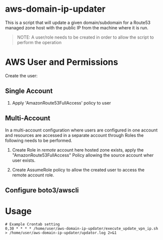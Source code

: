 # aws-domain-ip-updater

This is a script that will update a given domain/subdomain for a Route53 managed zone host with the public IP from 
the machine where it is run.

> NOTE: A user/role needs to be created in order to allow the script to perform the operation

# AWS User and Permissions

Create the user:


## Single Account

1. Apply 'AmazonRoute53FullAccess' policy to user

## Multi-Account 

In a multi-account configuration where users are configured in one account and resources are accessed in a separate account through Roles the following needs to be performed.

1. Create Role in *remote* account here hosted zone exists, apply the "AmazonRoute53FullAccess" Policy allowing the source account wher user exists.

2. Create AssumeRole policy to allow the created user to access the remote account role.


## Configure boto3/awscli





# Usage

```
# Example Crontab setting
0,30 * * * * /home/user/aws-domain-ip-updater/execute_update_vpn_ip.sh > /home/user/aws-domain-ip-updater/updator.log 2>&1
```
